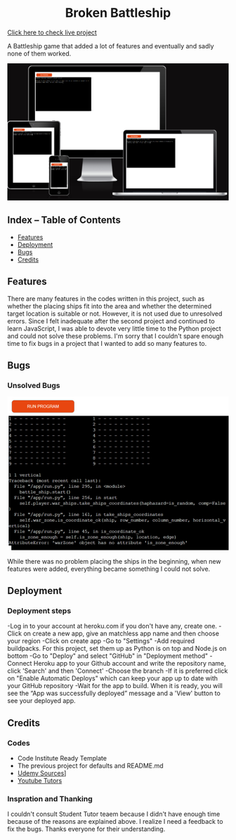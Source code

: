 <h1 align="center">Broken Battleship </h1>

[Click here to check live project](https://broken-battleship-9b1b7c940597.herokuapp.com/)

A Battleship game that added a lot of features and eventually and sadly none of them worked.

![responsive](/battleship.png)


## Index – Table of Contents
* [Features](#features)
* [Deployment](#deployment)
* [Bugs](#bugs)
* [Credits](#credits)
  

## Features

There are many features in the codes written in this project, such as whether the placing ships fit into the area and whether the determined target location is suitable or not. However, it is not used due to unresolved errors. Since I felt inadequate after the second project and continued to learn JavaScript, I was able to devote very little time to the Python project and could not solve these problems. I'm sorry that I couldn't spare enough time to fix bugs in a project that I wanted to add so many features to.

## Bugs

### Unsolved Bugs

![bugs](/bugs.png)

While there was no problem placing the ships in the beginning, when new features were added, everything became something I could not solve.

## Deployment

### Deployment steps

-Log in to your account at heroku.com if you don't have any, create one.
-Click on create a new app, give an matchless app name and then choose your region
-Click on create app
-Go to "Settings"
-Add required buildpacks. For this project, set them up as Python is on top and Node.js on bottom
-Go to "Deploy" and select "GitHub" in "Deployment method"
-Connect Heroku app to your Github account and write the repository name, click 'Search' and then 'Connect'
-Choose the branch
-If it is preferred click on "Enable Automatic Deploys" which can keep your app up to date with your GitHub repository
-Wait for the app to build. When it is ready, you will see the “App was successfully deployed” message and a 'View' button to see your deployed app.

    
## Credits

### Codes   
- Code Institute Ready Template
- The previous project for defaults and README.md
- [Udemy Sources]([https://www.udemy.com/course/sifirdan-ileri-seviyeye-python/)]
- [Youtube Tutors]([https://www.youtube.com/@emkademy])



### Inspration and Thanking
I couldn't consult Student Tutor teaem because I didn't have enough time because of the reasons are explained above. I realize I need a feedback to fix the bugs. Thanks everyone for their understanding.



